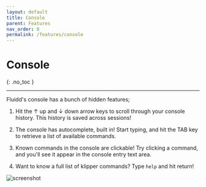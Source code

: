 ```yaml
---
layout: default
title: Console
parent: Features
nav_order: 8
permalink: /features/console
---
```


# Console
{: .no_toc }

---

Fluidd's console has a bunch of hidden features;

1. Hit the ↑ up and ↓ down arrow keys to scroll through your console history.
   This history is saved across sessions!

2. The console has autocomplete, built in! Start typing, and hit the TAB key
   to retrieve a list of available commands.

3. Known commands in the console are clickable! Try clicking a command, and
   you'll see it appear in the console entry text area.

4. Want to know a full list of klipper commands? Type `help` and hit return!

![screenshot](/assets/images/console.png)
